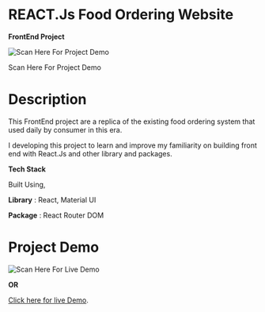 # REACT.Js Food Ordering Website

**FrontEnd Project**

![Scan Here For Project Demo](https://github.com/user-attachments/assets/489ad87e-42fa-4c2c-8823-36712dfdddaf)

Scan Here For Project Demo

# Description

This FrontEnd project are a replica of the existing food ordering system that used daily by consumer in this era.

I developing this project to learn and improve my familiarity on building front end with React.Js and other library and packages.

**Tech Stack**

Built Using,

**Library** : React, Material UI 

**Package** : React Router DOM

# Project Demo 

![Scan Here For Live Demo](https://github.com/user-attachments/assets/489ad87e-42fa-4c2c-8823-36712dfdddaf) 

**OR**

[Click here for live Demo](https://jediwong.github.io/Kopi-Wong/).


